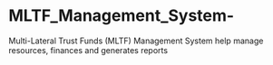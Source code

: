 # MLTF_Management_System-
Multi-Lateral Trust Funds (MLTF) Management System help manage resources, finances and generates reports
